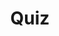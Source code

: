 ---
title: "Quiz"
passing_percentage: 70
layout: "test"
type: "test"
questions:
  - id: "q1"
    text: "What is the relationship between Organizations, Teams, and Workspaces in Layer5 Cloud?"
    type: "single-answer"
    marks: 2
    options:
      - id: "a"
        text: "Organizations contain multiple Teams, and Teams manage access to Workspaces and their resources"
        is_correct: true
      - id: "b"
        text: "Workspaces contain Organizations, which contain Teams"
      - id: "c"
        text: "Teams are independent of Organizations and Workspaces"
      - id: "d"
        text: "Organizations are managed within individual Workspaces"
  - id: "q2"
    text: "What are the methods available for adding users to an Organization in Layer5 Cloud?"
    type: "multiple-answers"
    marks: 2
    options:
      - id: "a"
        text: "Using an invite link"
        is_correct: true
      - id: "b"
        text: "Automatic synchronization from external directories"
      - id: "c"
        text: "File-based bulk import from CSV"
      - id: "d"
        text: "Manual addition via Layer5 Cloud Users"
        is_correct: true
  - id: "q3"
    text: "What do users receive when they are added to an organization?"
    type: "single-answer"
    marks: 2
    options:
      - id: "a"
        text: "Full administrator privileges"
      - id: "b"
        text: "A set of default permissions"
        is_correct: true
      - id: "c"
        text: "No permissions until manually assigned"
      - id: "d"
        text: "Read-only access to all organization resources"
---